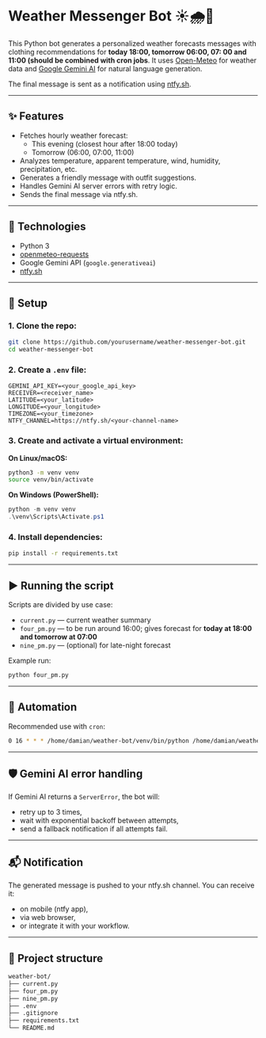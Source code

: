 # Weather Messenger Bot ☀️🌧️🧥

This Python bot generates a personalized weather forecasts messages with clothing recommendations for **today 18:00, tomorrow 06:00, 07: 00 and 11:00 (should be combined with cron jobs**. It uses [Open-Meteo](https://open-meteo.com/) for weather data and [Google Gemini AI](https://ai.google.dev/) for natural language generation.

The final message is sent as a notification using [ntfy.sh](https://ntfy.sh).

---

## ✨ Features

- Fetches hourly weather forecast:
  - This evening (closest hour after 18:00 today)
  - Tomorrow (06:00, 07:00, 11:00)
- Analyzes temperature, apparent temperature, wind, humidity, precipitation, etc.
- Generates a friendly message with outfit suggestions.
- Handles Gemini AI server errors with retry logic.
- Sends the final message via ntfy.sh.

---

## 🧠 Technologies

- Python 3
- [openmeteo-requests](https://pypi.org/project/openmeteo-requests/)
- Google Gemini API (`google.generativeai`)
- [ntfy.sh](https://ntfy.sh)

---

## 🚀 Setup

### 1. Clone the repo:

```bash
git clone https://github.com/yourusername/weather-messenger-bot.git
cd weather-messenger-bot
```

### 2. Create a `.env` file:

```env
GEMINI_API_KEY=<your_google_api_key>
RECEIVER=<receiver_name>
LATITUDE=<your_latitude>
LONGITUDE=<your_longitude>
TIMEZONE=<your_timezone>
NTFY_CHANNEL=https://ntfy.sh/<your-channel-name>
```

### 3. Create and activate a virtual environment:

**On Linux/macOS:**

```bash
python3 -m venv venv
source venv/bin/activate
```

**On Windows (PowerShell):**

```powershell
python -m venv venv
.\venv\Scripts\Activate.ps1
```

### 4. Install dependencies:

```bash
pip install -r requirements.txt
```

---

## ▶️ Running the script

Scripts are divided by use case:

- `current.py` — current weather summary
- `four_pm.py` — to be run around 16:00; gives forecast for **today at 18:00 and tomorrow at 07:00**
- `nine_pm.py` — (optional) for late-night forecast

Example run:

```bash
python four_pm.py
```

---

## 📅 Automation

Recommended use with `cron`:

```bash
0 16 * * * /home/damian/weather-bot/venv/bin/python /home/damian/weather-bot/four_pm.py
```

---

## 🛡️ Gemini AI error handling

If Gemini AI returns a `ServerError`, the bot will:
- retry up to 3 times,
- wait with exponential backoff between attempts,
- send a fallback notification if all attempts fail.

---

## 📬 Notification

The generated message is pushed to your ntfy.sh channel. You can receive it:
- on mobile (ntfy app),
- via web browser,
- or integrate it with your workflow.

---

## 📂 Project structure

```bash
weather-bot/
├── current.py
├── four_pm.py
├── nine_pm.py
├── .env
├── .gitignore
├── requirements.txt
└── README.md
```

